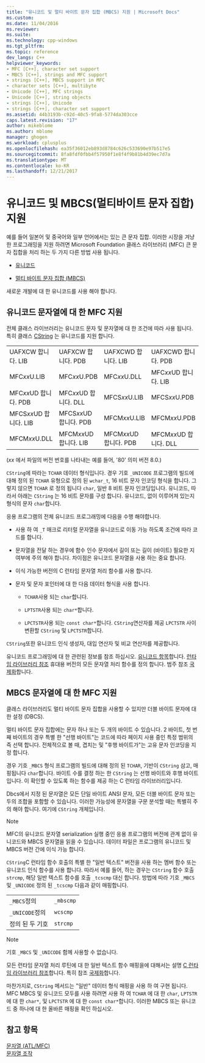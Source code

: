 ```yaml
---
title: "유니코드 및 멀티 바이트 문자 집합 (MBCS) 지원 | Microsoft Docs"
ms.custom: 
ms.date: 11/04/2016
ms.reviewer: 
ms.suite: 
ms.technology: cpp-windows
ms.tgt_pltfrm: 
ms.topic: reference
dev_langs: C++
helpviewer_keywords:
- MFC [C++], character set support
- MBCS [C++], strings and MFC support
- strings [C++], MBCS support in MFC
- character sets [C++], multibyte
- Unicode [C++], MFC strings
- Unicode [C++], string objects
- strings [C++], Unicode
- strings [C++], character set support
ms.assetid: 44b3193b-c92d-40c5-9fa8-5774da303cce
caps.latest.revision: "17"
author: mikeblome
ms.author: mblome
manager: ghogen
ms.workload: cplusplus
ms.openlocfilehash: ea35f36012eb893d8784c626c533690e97b517e5
ms.sourcegitcommit: 8fa8fdf0fbb4f57950f1e8f4f9b81b4d39ec7d7a
ms.translationtype: MT
ms.contentlocale: ko-KR
ms.lasthandoff: 12/21/2017
---
```

# <a name="unicode-and-multibyte-character-set-mbcs-support"></a>유니코드 및 MBCS(멀티바이트 문자 집합) 지원
예를 들어 일본어 및 중국어와 일부 언어에서는 있는 큰 문자 집합. 이러한 시장을 겨냥 한 프로그래밍을 지원 하려면 Microsoft Foundation 클래스 라이브러리 (MFC) 큰 문자 집합을 처리 하는 두 가지 다른 방법 사용 됩니다.  
  
-   [유니코드](#_core_mfc_support_for_unicode_strings)  
  
-   [멀티 바이트 문자 집합 (MBCS)](#_core_mfc_support_for_mbcs_strings)  
  
 새로운 개발에 대 한 유니코드를 사용 해야 합니다.  
  
##  <a name="_core_mfc_support_for_unicode_strings"></a>유니코드 문자열에 대 한 MFC 지원  
 전체 클래스 라이브러리는 유니코드 문자 및 문자열에 대 한 조건에 따라 사용 됩니다. 특히 클래스 [CString](../atl-mfc-shared/reference/cstringt-class.md) 는 유니코드를 지원 합니다.  
  
|||||  
|-|-|-|-|  
|UAFXCW 합니다. LIB|UAFXCW 합니다. PDB|UAFXCWD 합니다. LIB|UAFXCWD 합니다. PDB|  
|MFC*xx*U.LIB|MFC*xx*U.PDB|MFC*xx*U.DLL|MFC*xx*UD 합니다. LIB|  
|MFC*xx*UD 합니다. PDB|MFC*xx*UD 합니다. DLL|MFCS*xx*U.LIB|MFCS*xx*U.PDB|  
|MFCS*xx*UD 합니다. LIB|MFCS*xx*UD 합니다. PDB|MFCM*xx*U.LIB|MFCM*xx*U.PDB|  
|MFCM*xx*U.DLL|MFCM*xx*UD 합니다. LIB|MFCM*xx*UD 합니다. PDB|MFCM*xx*UD 합니다. DLL|  
  
 (*xx* 에서 파일의 버전 번호를 나타내는 예를 들어, '80' 의미 버전 8.0.)  
  
 `CString`에 따라는 `TCHAR` 데이터 형식입니다. 경우 기호 `_UNICODE` 프로그램의 빌드에 대해 정의 된 `TCHAR` 유형으로 정의 된 `wchar_t`, 16 비트 문자 인코딩 형식을 합니다. 그렇지 않으면 `TCHAR` 로 정의 됩니다 `char`, 일반 8 비트 문자 인코딩입니다. 유니코드, 따라서 아래는 `CString` 는 16 비트 문자를 구성 합니다. 유니코드, 없이 이루어져 있는지 형식의 문자 `char`합니다.  
  
 응용 프로그램의 전체 유니코드 프로그래밍에 다음을 수행 해야합니다.  
  
-   사용 하 여 `_T` 매크로 리터럴 문자열을 유니코드로 이동 가능 하도록 조건에 따라 코드를 합니다.  
  
-   문자열을 전달 하는 경우에 함수 인수 문자에서 길이 또는 길이 (바이트) 필요한 지 여부에 주의 해야 합니다. 차이점은 유니코드 문자열을 사용 하는 중요 합니다.  
  
-   이식 가능한 버전의 C 런타임 문자열 처리 함수를 사용 합니다.  
  
-   문자 및 문자 포인터에 대 한 다음 데이터 형식을 사용 합니다.  
  
    -   `TCHAR`사용 되는 `char`합니다.  
  
    -   `LPTSTR`사용 되는 `char*`합니다.  
  
    -   `LPCTSTR`사용 되는 `const char*`합니다. `CString`연산자를 제공 `LPCTSTR` 사이 변환할 `CString` 및 `LPCTSTR`합니다.  
  
 `CString`또한 유니코드 인식 생성자, 대입 연산자 및 비교 연산자를 제공합니다.  
  
 유니코드 프로그래밍에 대 한 관련된 정보를 참조 하십시오. [유니코드 항목](../mfc/unicode-in-mfc.md)합니다. [런타임 라이브러리 참조](../c-runtime-library/c-run-time-library-reference.md) 휴대용 버전의 모든 문자열 처리 함수를 정의 합니다. 범주 참조 [국제화](../c-runtime-library/internationalization.md)합니다.  
  
##  <a name="_core_mfc_support_for_mbcs_strings"></a>MBCS 문자열에 대 한 MFC 지원  
  
 클래스 라이브러리도 멀티 바이트 문자 집합을 사용할 수 있지만 더블 바이트 문자에 대 한 설정 (DBCS).  
  
 멀티 바이트 문자 집합에는 문자 하나 또는 두 개의 바이트 수 있습니다. 2 바이트, 첫 번째 바이트의 경우 특별 한 "선행 바이트"는 코드에 따라 페이지 사용 중인 특정 범위의 즉 선택 합니다. 전체적으로 볼 때, 겹치는 및 "후행 바이트가"는 고유 문자 인코딩을 지정 합니다.  
  
 경우 기호 `_MBCS` 형식 프로그램의 빌드에 대해 정의 된 `TCHAR`, 기반이 `CString` 삼고, 매핑됩니다 `char`합니다. 바이트 수를 결정 하는 한 `CString` 는 선행 바이트와 후행 바이트입니다. 이 확인할 수 있도록 하는 함수를 제공 하는 C 런타임 라이브러리입니다.  
  
 Dbcs에서 지정 된 문자열은 모든 단일 바이트 ANSI 문자, 모든 더블 바이트 문자 또는 두의 조합을 포함할 수 있습니다. 이러한 가능성에 문자열을 구문 분석할 때는 특별히 주의 해야 합니다. 여기에 `CString` 개체입니다.  
  
> [!NOTE]
>  MFC의 유니코드 문자열 serialization 실행 중인 응용 프로그램의 버전에 관계 없이 유니코드와 MBCS 문자열을 읽을 수 있습니다. 데이터 파일은 프로그램의 유니코드 및 MBCS 버전 간에 이식 가능 합니다.  
  
 `CString`C 런타임 함수 호출의 특별 한 "일반 텍스트" 버전을 사용 하는 멤버 함수 또는 유니코드 인식 함수를 사용 합니다. 따라서 예를 들어, 하는 경우는 `CString` 함수 호출 `strcmp`, 해당 일반 텍스트 함수를 호출 `_tcscmp` 대신 합니다. 방법에 따라 기호 `_MBCS` 및 `_UNICODE` 정의 된 `_tcscmp` 다음과 같이 매핑합니다.  
  
|||  
|-|-|  
|`_MBCS`정의|`_mbscmp`|  
|`_UNICODE`정의|`wcscmp`|  
|정의 된 두 기호|`strcmp`|  
  
> [!NOTE]
>  기호 `_MBCS` 및 `_UNICODE` 함께 사용할 수 없습니다.  
  
 모든 런타임 문자열 처리 루틴에 대 한 일반 텍스트 함수 매핑을에 대해서는 설명 [C 런타임 라이브러리 참조](../c-runtime-library/c-run-time-library-reference.md)합니다. 특히 참조 [국제화](../c-runtime-library/internationalization.md)합니다.  
  
 마찬가지로, `CString` 메서드는 "일반" 데이터 형식 매핑을 사용 하 여 구현 됩니다. MFC MBCS 및 유니코드 모두를 사용 하려면 사용 하 여 `TCHAR` 에 대 한 `char`, `LPTSTR` 에 대 한 `char*`, 및 `LPCTSTR` 에 대 한 `const char*`합니다. 이러한 MBCS 또는 유니코드 중 하나에 대 한 올바른 매핑을 확인 하십시오.  
  
## <a name="see-also"></a>참고 항목  
 [문자열 (ATL/MFC)](../atl-mfc-shared/strings-atl-mfc.md)   
 [문자열 조작](../c-runtime-library/string-manipulation-crt.md)

